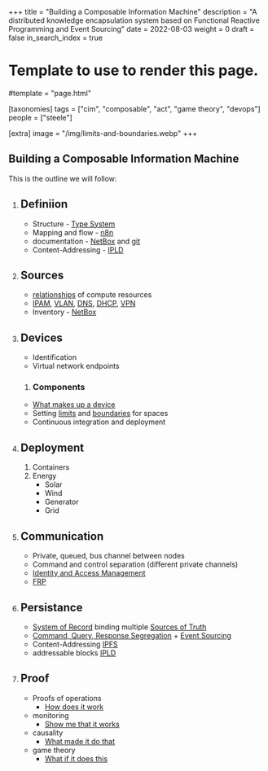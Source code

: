 +++
title = "Building a Composable Information Machine"
description = "A distributed knowledge encapsulation system based on Functional Reactive Programming and Event Sourcing"
date = 2022-08-03
weight = 0
draft = false
in_search_index = true
# Template to use to render this page.
#template = "page.html"

[taxonomies]
  tags = ["cim", "composable", "act", "game theory", "devops"]
  people = ["steele"]

[extra]
   image = "/img/limits-and-boundaries.webp"
+++



## Building a Composable Information Machine

This is the outline we will follow:

   1. ## Definiion
      * Structure - [Type System](https://typedefs.com)
      * Mapping and flow - [n8n](https://n8n.io)
      * documentation - [NetBox](https://docs.netbox.dev/en/stable/) and [git](https://git-scm.com)
      * Content-Addressing - [IPLD](https://ipld.io)
   2. ## Sources
      * [relationships](/library/conceptual-spaces) of compute resources
      * [IPAM](https://www.infoblox.com/glossary/ipam-ip-address-management/), [VLAN](https://www.guru99.com/vlan-definition-types-advantages.html), [DNS](https://www.cloudflare.com/learning/dns/what-is-dns/), [DHCP](https://www.lifewire.com/what-is-dhcp-2625848), [VPN](https://www.cisco.com/c/en/us/products/security/vpn-endpoint-security-clients/what-is-vpn.html)
      * Inventory - [NetBox](https://docs.netbox.dev/en/stable/)
   4. ## Devices
      * Identification
      * Virtual network endpoints  
      1. ### Components
      * [What makes up a device](https://docs.netbox.dev/en/stable/core-functionality/device-types/)
      * Setting [limits](/library/limits) and [boundaries](/library/boundaries) for spaces
      * Continuous integration and deployment
   3. ## Deployment
      1. Containers
      2. Energy
         * Solar
         * Wind
         * Generator
         * Grid
   5. ## Communication
      * Private, queued, bus channel between nodes
      * Command and control separation (different private channels)
      * [Identity and Access Management](https://webofidentity.com/blog/self-sovereign-digital-identity/)
      * [FRP](http://neilsculthorpe.com/publications/safe-efficient-FRP.pdf)
   6. ## Persistance
      * [System of Record](/library/sor) binding multiple [Sources of Truth](/library/sot)
      * [Command, Query, Response Segregation](https://www.geeksforgeeks.org/what-is-cqrs/) + [Event Sourcing](/library/event-sourcing.md)  
      * Content-Addressing [IPFS](https://ipfs.io)  
      * addressable blocks [IPLD](https://ipld.io)
   7. ## Proof
      * Proofs of operations
        * [How does it work](https://typedefs.com/)
      * monitoring
        * [Show me that it works](https://checkmk.com/)
      * causality
        * [What made it do that](https://www.amazon.com/Book-Why-Science-Cause-Effect/dp/046509760X)
      * game theory
        * [What if it does this](https://arxiv.org/abs/1711.07059v2)
